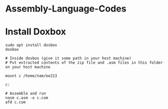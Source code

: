 # Assembly-Language-Codes

# Install Doxbox  
    sudo apt install dosbox 
    doxbox 

    # Inside dosbox (give it some path in your host machine) 
    # Put extracted contents of the zip file and .asm files in this folder on your host machine 
    
    mount c /home/nam/ee213 

    c: 

    # Assemble and run 
    nasm c.asm -o c.com 
    afd c.com 
